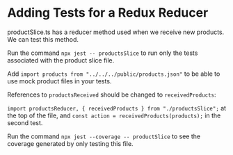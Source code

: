 # Adding Tests for a Redux Reducer

<TimeStamp start="0:15" end="0:25">

productSlice.ts has a reducer method used when we receive new products. We can test this method.

</TimeStamp>

<TimeStamp start="1:45" end="1:52">

Run the command `npx jest -- productsSlice` to run only the tests associated with the product slice file.

</TimeStamp>

<TimeStamp start="2:08" end="2:18">

Add `import products from "../../../public/products.json"` to be able to use mock product files in your tests.

</TimeStamp>

<TimeStamp start="3:30" end="3:45">

References to `productsReceived` should be changed to `receivedProducts`:

`import productsReducer, { receivedProducts } from "./productsSlice";` at the top of the file, and `const action = receivedProducts(products);` in the second test.

</TimeStamp>

<TimeStamp start="3:45" end="3:55">

Run the command `npx jest --coverage -- productSlice` to see the coverage generated by only testing this file.

</TimeStamp>
